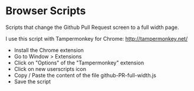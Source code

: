 Browser Scripts
===============

Scripts that change the Github Pull Request screen to a full width page.

I use this script with Tampermonkey for Chrome: http://tampermonkey.net/

- Install the Chrome extension
- Go to Window > Extensions
- Click on "Options" of the "Tampermonkey" extension
- Click on new userscripts icon
- Copy / Paste the content of the file github-PR-full-width.js 
- Save the script
